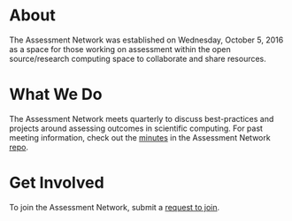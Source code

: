 # About
The Assessment Network was established on Wednesday, October 5, 2016 as a space for those working on assessment within the open source/research computing space to collaborate and share resources.

# What We Do
The Assessment Network meets quarterly to discuss best-practices and projects around assessing outcomes in scientific computing. For past meeting information, check out the [minutes](https://github.com/carpentries/assessment/tree/master/assessment-network/minutes) in the Assessment Network [repo](https://github.com/carpentries/assessment/tree/master/assessment-network).

# Get Involved
To join the Assessment Network, submit a [request to join](mailto:kariljordancarpentries.org).
